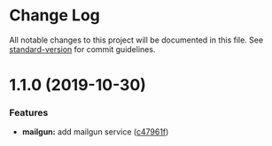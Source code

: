 # Change Log

All notable changes to this project will be documented in this file. See [standard-version](https://github.com/conventional-changelog/standard-version) for commit guidelines.

# 1.1.0 (2019-10-30)


### Features

* **mailgun:** add mailgun service ([c47961f](https://github.com/JeanBarriere/mailgun/commit/c47961f))
